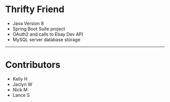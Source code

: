 # Thrifty Friend

* Java Version 8 
* Spring Boot Suite project
* OAuth2 and calls to Ebay Dev API
* MySQL server database storage

---
# Contributors

* Kelly H
* Jaclyn W
* Nick M
* Lance S
